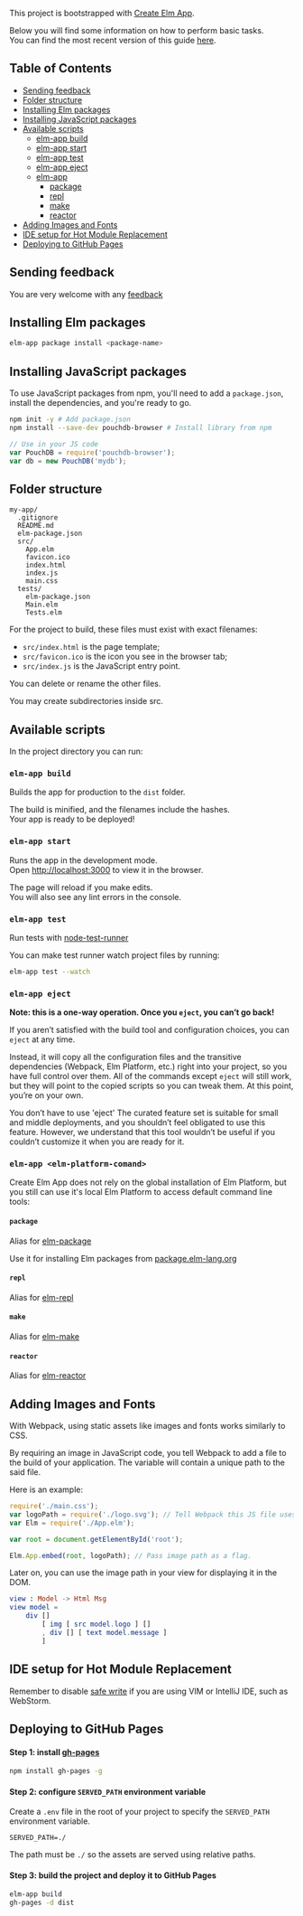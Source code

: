 This project is bootstrapped with [Create Elm App](https://github.com/halfzebra/create-elm-app).

Below you will find some information on how to perform basic tasks.  
You can find the most recent version of this guide [here](https://github.com/halfzebra/create-elm-app/blob/master/template/README.md).

## Table of Contents
- [Sending feedback](#sending-feedback)
- [Folder structure](#folder-structure)
- [Installing Elm packages](#installing-elm-packages)
- [Installing JavaScript packages](#installing-js-packages)
- [Available scripts](#available-scripts)
  - [elm-app build](#elm-app-build)
  - [elm-app start](#elm-app-start)
  - [elm-app test](#elm-app-test)
  - [elm-app eject](#elm-app-eject)
  - [elm-app <elm-platform-comand>](#elm-app-elm-platform-comand)
    - [package](#package)
    - [repl](#repl)
    - [make](#make)
    - [reactor](#reactor)
- [Adding Images and Fonts](#adding-images-and-fonts)
- [IDE setup for Hot Module Replacement](#ide-setup-for-hot-module-replacement)
- [Deploying to GitHub Pages](#deploying-to-github-pages)

## Sending feedback
You are very welcome with any [feedback](https://github.com/halfzebra/create-elm-app/issues)

## Installing Elm packages

```sh
elm-app package install <package-name>
```

## Installing JavaScript packages

To use JavaScript packages from npm, you'll need to add a `package.json`, install the dependencies, and you're ready to go.

```sh
npm init -y # Add package.json
npm install --save-dev pouchdb-browser # Install library from npm
```

```js
// Use in your JS code
var PouchDB = require('pouchdb-browser');
var db = new PouchDB('mydb');
```

## Folder structure
```
my-app/
  .gitignore
  README.md
  elm-package.json
  src/
    App.elm
    favicon.ico
    index.html
    index.js
    main.css
  tests/
    elm-package.json
    Main.elm
    Tests.elm
```
For the project to build, these files must exist with exact filenames:

- `src/index.html` is the page template;
- `src/favicon.ico` is the icon you see in the browser tab;
- `src/index.js` is the JavaScript entry point.

You can delete or rename the other files.

You may create subdirectories inside src.

## Available scripts
In the project directory you can run:
### `elm-app build`
Builds the app for production to the `dist` folder.  

The build is minified, and the filenames include the hashes.  
Your app is ready to be deployed!

### `elm-app start`
Runs the app in the development mode.  
Open [http://localhost:3000](http://localhost:3000) to view it in the browser.

The page will reload if you make edits.  
You will also see any lint errors in the console.

### `elm-app test`
Run tests with [node-test-runner](https://github.com/rtfeldman/node-test-runner/tree/master)

You can make test runner watch project files by running:
```sh
elm-app test --watch
```

### `elm-app eject`
**Note: this is a one-way operation. Once you `eject`, you can’t go back!**

If you aren’t satisfied with the build tool and configuration choices, you can `eject` at any time.

Instead, it will copy all the configuration files and the transitive dependencies (Webpack, Elm Platform, etc.) right into your project, so you have full control over them. All of the commands except `eject` will still work, but they will point to the copied scripts so you can tweak them. At this point, you’re on your own.

You don’t have to use 'eject' The curated feature set is suitable for small and middle deployments, and you shouldn’t feel obligated to use this feature. However, we understand that this tool wouldn’t be useful if you couldn’t customize it when you are ready for it.

### `elm-app <elm-platform-comand>`
Create Elm App does not rely on the global installation of Elm Platform, but you still can use it's local Elm Platform to access default command line tools:

#### `package`
Alias for [elm-package](http://guide.elm-lang.org/get_started.html#elm-package)

Use it for installing Elm packages from [package.elm-lang.org](http://package.elm-lang.org/)

#### `repl`
Alias for [elm-repl](http://guide.elm-lang.org/get_started.html#elm-repl)

#### `make`
Alias for  [elm-make](http://guide.elm-lang.org/get_started.html#elm-make)

#### `reactor`
Alias for  [elm-reactor](http://guide.elm-lang.org/get_started.html#elm-reactor)

## Adding Images and Fonts

With Webpack, using static assets like images and fonts works similarly to CSS.

By requiring an image in JavaScript code, you tell Webpack to add a file to the build of your application. The variable will contain a unique path to the said file.

Here is an example:

```js
require('./main.css');
var logoPath = require('./logo.svg'); // Tell Webpack this JS file uses this image
var Elm = require('./App.elm');

var root = document.getElementById('root');

Elm.App.embed(root, logoPath); // Pass image path as a flag.
```
Later on, you can use the image path in your view for displaying it in the DOM.

```elm
view : Model -> Html Msg
view model =
    div []
        [ img [ src model.logo ] []
        , div [] [ text model.message ]
        ]
```


## IDE setup for Hot Module Replacement
Remember to disable [safe write](https://webpack.github.io/docs/webpack-dev-server.html#working-with-editors-ides-supporting-safe-write) if you are using VIM or IntelliJ IDE, such as WebStorm.

## Deploying to GitHub Pages

#### Step 1: install [gh-pages](https://github.com/tschaub/gh-pages)
```sh
npm install gh-pages -g
```

#### Step 2: configure `SERVED_PATH` environment variable
Create a `.env` file in the root of your project to specify the `SERVED_PATH` environment variable.

```
SERVED_PATH=./
```

The path must be `./` so the assets are served using relative paths.

#### Step 3: build the project and deploy it to GitHub Pages
```sh
elm-app build
gh-pages -d dist
```
